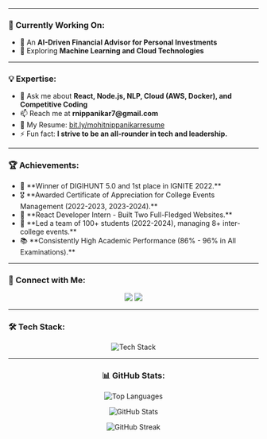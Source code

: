 <h1 align="center" style="font-size: 3rem; font-weight: bold; background: linear-gradient(90deg, #ff8a00, #e52e71); -webkit-background-clip: text; color: transparent; animation: fadeIn 2s ease-in-out; text-shadow: 2px 2px 5px rgba(0,0,0,0.3);">🚀 Mohit Nippanikar 🚀</h1>

<h3 align="center" style="animation: slideIn 1.5s ease-in-out; font-size: 1.5rem; font-weight: 600;">Full-Stack Developer | NLP | Cloud | Competitive Coder</h3>

<p align="center" style="font-size: 1.2rem; font-weight: 500; animation: fadeIn 2.5s ease-in-out; max-width: 80%; margin: auto;">Driven by innovation, I thrive on building impactful projects that address real-world challenges.</p>

---

<h3 align="left">🚀 Currently Working On:</h3>
<ul>
  <li>🔭 An <strong>AI-Driven Financial Advisor for Personal Investments</strong></li>
  <li>🌱 Exploring <strong>Machine Learning and Cloud Technologies</strong></li>
</ul>

---

<h3 align="left">💡 Expertise:</h3>
<ul>
  <li>💬 Ask me about <strong>React, Node.js, NLP, Cloud (AWS, Docker), and Competitive Coding</strong></li>
  <li>📫 Reach me at <strong>rnippanikar7@gmail.com</strong></li>
  <li>📄 My Resume: <a href="https://bit.ly/mohitnippanikarresume">bit.ly/mohitnippanikarresume</a></li>
  <li>⚡ Fun fact: <strong>I strive to be an all-rounder in tech and leadership.</strong></li>
</ul>

---

<h3 align="left">🏆 Achievements:</h3>
<ul>
  <li>🥇 **Winner of DIGIHUNT 5.0 and 1st place in IGNITE 2022.**</li>
  <li>🎖️ **Awarded Certificate of Appreciation for College Events Management (2022-2023, 2023-2024).**</li>
  <li>🏅 **React Developer Intern - Built Two Full-Fledged Websites.**</li>
  <li>👥 **Led a team of 100+ students (2022-2024), managing 8+ inter-college events.**</li>
  <li>📚 **Consistently High Academic Performance (86% - 96% in All Examinations).**</li>
</ul>

---

<h3 align="left">🔗 Connect with Me:</h3>
<p align="center">
<a href="https://linkedin.com/in/mohit-nippanikar-739039234/" target="blank"><img src="https://img.shields.io/badge/LinkedIn-%230077B5.svg?style=for-the-badge&logo=linkedin&logoColor=white" /></a>
<a href="https://instagram.com/o_mohit_x/" target="blank"><img src="https://img.shields.io/badge/Instagram-%23E4405F.svg?style=for-the-badge&logo=instagram&logoColor=white" /></a>
</p>

---

<h3 align="left">🛠️ Tech Stack:</h3>
<p align="center">
<img src="https://skillicons.dev/icons?i=js,react,nodejs,mongodb,mysql,tailwind,typescript,docker,aws" alt="Tech Stack" />
</p>

---

<h3 align="center">📊 GitHub Stats:</h3>
<p align="center">
<img src="https://github-readme-stats.vercel.app/api/top-langs/?username=mohit-nippanikar78&layout=compact&theme=tokyonight" alt="Top Languages" />
</p>

<p align="center">
<img src="https://github-readme-stats.vercel.app/api?username=mohit-nippanikar78&show_icons=true&theme=tokyonight" alt="GitHub Stats" />
</p>

<p align="center">
<img src="https://github-readme-streak-stats.herokuapp.com/?user=mohit-nippanikar78&theme=tokyonight" alt="GitHub Streak" />
</p>

<style>
@keyframes fadeIn {
  0% { opacity: 0; }
  100% { opacity: 1; }
}
@keyframes slideIn {
  0% { transform: translateY(-20px); opacity: 0; }
  100% { transform: translateY(0); opacity: 1; }
}
</style>

